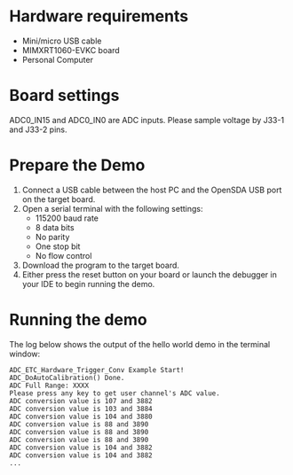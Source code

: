 Hardware requirements
=====================
- Mini/micro USB cable
- MIMXRT1060-EVKC board
- Personal Computer

Board settings
============
ADC0_IN15 and ADC0_IN0 are ADC inputs. Please sample voltage by J33-1 and J33-2 pins.

Prepare the Demo
===============
1.  Connect a USB cable between the host PC and the OpenSDA USB port on the target board. 
2.  Open a serial terminal with the following settings:
    - 115200 baud rate
    - 8 data bits
    - No parity
    - One stop bit
    - No flow control
3.  Download the program to the target board.
4.  Either press the reset button on your board or launch the debugger in your IDE to begin running the demo.

Running the demo
================
The log below shows the output of the hello world demo in the terminal window:
~~~~~~~~~~~~~~~~~~~~~~~~~~~~~~~~~~~
ADC_ETC_Hardware_Trigger_Conv Example Start!
ADC_DoAutoCalibration() Done.
ADC Full Range: XXXX
Please press any key to get user channel's ADC value.
ADC conversion value is 107 and 3882
ADC conversion value is 103 and 3884
ADC conversion value is 104 and 3880
ADC conversion value is 88 and 3890
ADC conversion value is 88 and 3890
ADC conversion value is 88 and 3890
ADC conversion value is 104 and 3882
ADC conversion value is 104 and 3882
...
~~~~~~~~~~~~~~~~~~~~~~~~~~~~~~~~~~~

